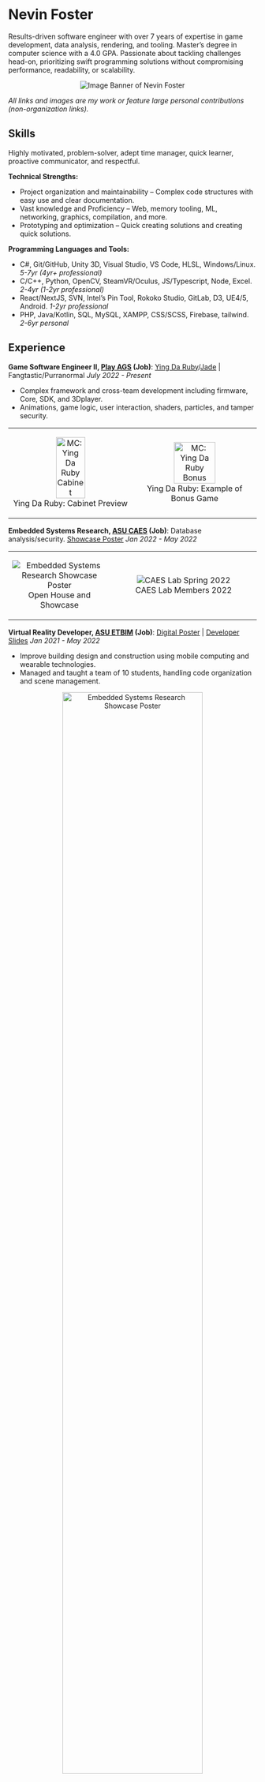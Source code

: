 Nevin Foster
============

Results-driven software engineer with over 7 years of expertise in game development, data analysis, rendering, and tooling. Master’s degree in computer science with a 4.0 GPA. Passionate about tackling challenges head-on, prioritizing swift programming solutions without compromising performance, readability, or scalability.

<p align="center">
  <img src=https://github.com/NevinAF/NevinAF/assets/78281215/c90c7567-d7fe-47b0-b861-18bf5354f795" alt="Image Banner of Nevin Foster" />
</p>


_All links and images are my work or feature large personal contributions (non-organization links)._

## Skills

Highly motivated, problem-solver, adept time manager, quick learner, proactive communicator, and respectful.
 
**Technical Strengths:**
- Project organization and maintainability – Complex code structures with easy use and clear documentation.
- Vast knowledge and Proficiency – Web, memory tooling, ML, networking, graphics, compilation, and more.
- Prototyping and optimization – Quick creating solutions and creating quick solutions.
  
**Programming Languages and Tools:**
- C#, Git/GitHub, Unity 3D, Visual Studio, VS Code, HLSL, Windows/Linux.	_5-7yr (4yr+ professional)_
- C/C++, Python, OpenCV, SteamVR/Oculus, JS/Typescript, Node, Excel.	_2-4yr (1-2yr professional)_
- React/NextJS, SVN, Intel’s Pin Tool, Rokoko Studio, GitLab, D3, UE4/5, Android. 	_1-2yr professional_
- PHP, Java/Kotlin, SQL, MySQL, XAMPP, CSS/SCSS, Firebase, tailwind.	_2-6yr personal_
  
## Experience

**Game Software Engineer II, [Play AGS](https://playags.com/) (Job)**: [Ying Da Ruby](https://playags.com/portfolio/ying-da-ruby/)/[Jade](https://playags.com/portfolio/ying-da-jade/) | Fangtastic/Purranormal 	_July 2022 - Present_
- Complex framework and cross-team development including firmware, Core, SDK, and 3Dplayer.
- Animations, game logic, user interaction, shaders, particles, and tamper security.

<table align="center"><tr><td width="33%">
<p align="center">
  <img src="https://playags.com/wp-content/uploads/2024/01/Ying-Da-Ruby-Money-Charge-Single-Cab-Spectra-UR49_-Left-Face.png" alt="MC: Ying Da Ruby Cabinet" width="50%" />
  <br/>Ying Da Ruby: Cabinet Preview
</p>
</td><td width="33%">
<p align="center">
  <img src="https://github.com/NevinAF/NevinAF/assets/78281215/1d0f5e53-f6b0-41c0-bd35-2d7ae9558ac2" alt="MC: Ying Da Ruby Bonus" width="60%" />
  <br/>Ying Da Ruby: Example of Bonus Game
</p>
</td></tr></table>

**Embedded Systems Research, [ASU CAES](https://stamcenter.asu.edu/caes-lab/) (Job)**: Database analysis/security. [Showcase Poster](https://docs.google.com/presentation/d/17DS6Ll5wR4Ua1XnM5S4XyCkRd5n009YO/edit?usp=sharing&ouid=102130998918044360736&rtpof=true&sd=true)	_Jan 2022 - May 2022_

<table align="center"><tr><td width="35%">
<p align="center">
  <img src="https://github.com/NevinAF/NevinAF/assets/78281215/e7859754-c83f-4acb-a08e-bcdb88e0f1f5" alt="Embedded Systems Research Showcase Poster" />
  <br/>Open House and Showcase
</p>
</td><td width="50%">
<p align="center">
  <img src="https://github.com/NevinAF/NevinAF/assets/78281215/52deff1e-1c17-4ad9-afbe-1a7ec186e0d3" alt="CAES Lab Spring 2022" />
  <br/>CAES Lab Members 2022
</p>
</td></tr></table>

**Virtual Reality Developer, [ASU ETBIM](https://web.archive.org/web/20231228062131/https:/etbimlab.com/) (Job)**: [Digital Poster](https://docs.google.com/presentation/d/182QOt301T9_v2pDrtDr8LNCj9X4CWCwJ/edit?usp=sharing&ouid=102130998918044360736&rtpof=true&sd=true) | [Developer Slides](https://docs.google.com/presentation/d/1GntaptTZvh7coKvKLOK6KFFp43E3P3QXo5_9lmUGLcE/edit?usp=sharing)	_Jan 2021 - May 2022_
- Improve building design and construction using mobile computing and wearable technologies.
- Managed and taught a team of 10 students, handling code organization and scene management.

<p align="center">
  <img src="https://github.com/NevinAF/NevinAF/assets/78281215/6e775cf8-5a13-4f26-b99e-e616dabd08fe" alt="Embedded Systems Research Showcase Poster" width="75%" />
  <br/>Digital Poster
</p>

**VR Developer/Artist, [BardoVR](https://www.bardovr.com/) (paid internship)**: Meditation & Book of Dead. [MVP Release](https://github.com/Versebuilding/StillnessVR/releases) 	_Apr 2021 - Mar 2022_

<p align="center">
  <img src="https://github.com/Versebuilding/StillnessVR/blob/a444e3a5240b3f014c477ef8fd6e1cc6bdf8ae02/Gameplay_Example.gif" alt="Embedded Systems Research Showcase Poster" width="60%" />
  <br/>MVP Final Transition Gameplay
</p>

## Education

**Computer Science master’s at [Arizona State University](https://asuonline.asu.edu/)**: 76 credits, Capped GPA: 4.0. 	 _Dec 2022_

**Computer Science Associates at [Estrella Mountain Community College](https://www.estrellamountain.edu/)**: 64 credits, GPA: 4.0. 	 _May 2020_

**High school Diploma at [Desert Edge](https://www.aguafria.org/dehs)**: 5 on AP AB Calc, BC Calc, Statistics, 4 on AP Physics and more. 	 _May 2018_

<table align="center"><tr><td width="33%">
<p align="center">
  <img src="https://github.com/NevinAF/NevinAF/assets/78281215/61811670-5e84-4c6a-add3-1167f6d2426f" alt="ASU Fulton Logo" />
</p>
</td><td width="33%">
<p align="center">
  <img src="https://github.com/NevinAF/NevinAF/assets/78281215/72c1b7d1-bed1-4e3f-9aaf-cb892d4a7327" alt="EMCC Logo" />
</p>
</td><td width="33%">
<p align="center">
  <img src="https://github.com/NevinAF/NevinAF/assets/78281215/e524ec77-9e0e-4ee9-99c1-ab0fd4e6f164" alt="DEHS Logo" />
</p>
</td></tr></table>

## Projects

**[Board Game Arena](https://boardgamearena.com/)**: Digital adaptations of board games. [BGA Type Safe Template](https://github.com/NevinAF/bga-ts-template) 	_Feb 2024 - Present_

<table align="center"><tr><td width="40%">
<p align="center">
  <img src="https://github.com/NevinAF/bga-ts-template/blob/996f219a722231ebfb87b781ce374fdcc3c36532/docs/typescript/typescript_autofill.gif" alt="Typescript Autofill Demo" />
  <br/>Typescript types autofill demo
</p>
</td><td width="30%">
<p align="center">
  <img src="https://github.com/NevinAF/NevinAF/assets/78281215/cb2046e5-76fd-4c1e-8299-d40206b043ee" alt="BGA TS Reversi Tutorial Preview" />
  <br/>Reversi Type Safe Template Demo
</p>
</td></tr></table>

**Adventures in Breath**: Breath as user input. [Demo Releases](https://github.com/Versebuilding/AiB-App/releases) | [Framework](https://docs.google.com/presentation/d/1DgyVn3C-NJYVlhoHBXkjvRmYYvaiEjpjvubrIIAeMbA/edit?usp=sharing) | [Trailer](https://drive.google.com/file/d/1RECrIq9SDkGhZRiElDvlA-Mt7DfP1vMw) | [Source](https://github.com/NevinAF/BreathLibraryCore) 	_Feb 2021 - July 2023_

<table align="center"><tr><td width="33%">
<p align="center">
  <img src="https://github.com/NevinAF/BreathLibraryCore/blob/65e97dc9cdfc7caaf32c6dff6d85381ff8d7063b/docs/demo_example.gif" alt="Unreal Gameplay Demo Gif" />
  <br/><a href="https://github.com/Versebuilding/AiB-App/releases/tag/v0.0.3-alpha">Unreal Engine Weather System Mechanic</a>
</p>
</td><td width="33%">
<p align="center">
  <img src="https://user-images.githubusercontent.com/78281215/166428452-40beb451-dc17-4a64-8284-620c50d77ba4.png" alt="Webgl Gameplay Demo" />
  <br/><a href="https://github.com/Versebuilding/AiB-App/releases/tag/v0.0.4-alpha">Unity Cross-platform (WebGL/VR/Mobile/PC) Torch Mechanic</a>
</p>
</td></tr><tr><td width="33%">
<p align="center">
  <img src="https://user-images.githubusercontent.com/78281215/165638604-60efcca2-6a94-4a16-8442-eb654545ad29.png" alt="Unity Fireplace Demo Example" />
  <br/><a href="https://github.com/Versebuilding/AiB-App/releases/tag/v0.0.2-alpha">Unity High Fidelity Fireplace Concept</a>
</p>
</td><td width="33%">
<p align="center">
  <img src="https://github.com/Versebuilding/AiB-App/raw/main/Documentation/Images/LocalServerStreamingExample.png" alt="Pixel Streaming Gameplay Demo" />
  <br/><a href="https://github.com/Versebuilding/AiB-App">Unreal Open World Pixel Streaming</a>
</p>
</td></tr></table>

**Aurora Discord Bot**: Multi-purpose discord bot w/ audio rec and weekly stats. [Source](https://github.com/NevinAF/the-verse-bot/)	 _Nov 2021 - July 2023_

<table align="center"><tr><td width="33%">
<p align="center">
  <img src="https://github.com/NevinAF/the-verse-bot/blob/d39fd64756dbf9b9ea43608ac38d1f8b4b2c76c4/personal_info_onboarding.png" alt="Onboarding personal info form" />
  <br/>Onboarding personal info form
</p>
</td><td width="33%">
<p align="center">
  <img src="https://github.com/NevinAF/the-verse-bot/blob/d39fd64756dbf9b9ea43608ac38d1f8b4b2c76c4/docs/weeklyUpdates.png" alt="Weekly Update Example" width="80%" />
  <br/>Weekly Update Example
</p>
</td></tr><tr><td width="33%">
<p align="center">
  <img src="https://github.com/NevinAF/NevinAF/assets/78281215/472f7665-52ee-4f81-a217-73876a8a176c" alt="Recording Finished Example" />
  <br/>Recording Finished Example
</p>
</td><td width="33%">
<p align="center">
  <img src="https://github.com/NevinAF/the-verse-bot/blob/d39fd64756dbf9b9ea43608ac38d1f8b4b2c76c4/docs/role_assign.webp" alt="Role Assign Message" />
  <br/>Role Assign Message
</p>
</td></tr></table>

**Mahjong Calculator App**: [Source](https://github.com/NevinAF/MahjongCalculatorApp)  _Mar 2022 - Mar 2023_

Using detectron2 object segmentation to automatically populate mahjong tiles into a user interface for calculating the winning hands' score.

<table align="center"><tr><td width="33%">
<p align="center">
  <img src="https://github.com/NevinAF/NevinAF/assets/78281215/effa1c29-d4b3-4637-a4ff-184034a6f092" alt="Title Page" />
  <br/>Title Page
</p>
</td><td width="33%">
<p align="center">
  <img src="https://github.com/NevinAF/NevinAF/assets/78281215/adf02590-dc5e-4ece-938f-2f67f7685e2f" alt="Different Input Modes" />
  <br/>Different Input Modes
</p>
</td></tr><tr><td width="33%">
<p align="center">
  <img src="https://github.com/NevinAF/NevinAF/assets/78281215/df54edd0-41f6-40f4-b670-0ae54233ec24" alt="Entry / Adjustments Screen" />
  <br/>Entry / Adjustments Screen
</p>
</td><td width="33%">
<p align="center">
  <img src="https://github.com/NevinAF/NevinAF/assets/78281215/675e57bf-86a5-49d9-89f6-9a83c721a386" alt="Tile Group Input" />
  <br/>Tile Group Input
</p>
</td></tr></table>

**Stillness VR**: VR Meditation and particle simulation experience. [MVP Release](https://github.com/Versebuilding/StillnessVR/releases) | [Webpage](https://www.bardovr.com/)	 _Oct 2021 - Mar 2022_

<table align="center"><tr><td width="33%">
<p align="center">
  <img src="https://github.com/Versebuilding/StillnessVR/blob/f3cde6faf80f16e8473b5beb14a856a2fbe5cf9f/advance_settings.jpg" alt="Pre-game menu snapshot" />
  <br/>Pre-game menu snapshot
</p>
</td><td width="33%">
<p align="center">
  <img src="https://github.com/Versebuilding/StillnessVR/blob/f3cde6faf80f16e8473b5beb14a856a2fbe5cf9f/starting_partiles.jpg" alt="Initial chaos state" />
  <br/>Initial chaos state
</p>
</td></tr><tr><td width="33%">
<p align="center">
  <img src="https://github.com/Versebuilding/StillnessVR/blob/f3cde6faf80f16e8473b5beb14a856a2fbe5cf9f/partiles_forming_objects.jpg" alt="Objects forming in scene" />
  <br/>Objects forming in scene
</p>
</td><td width="33%">
<p align="center">
  <img src="https://github.com/Versebuilding/StillnessVR/blob/f3cde6faf80f16e8473b5beb14a856a2fbe5cf9f/Gameplay_Example.gif" alt="End of gameplay gif" />
  <br/>After meditation result
</p>
</td></tr></table>

**Games for Change, [XR Game Jam](https://itch.io/jam/xr-brain-jam) (Event)**: 4-day team event creating inspiring software. [Itch.io](https://ksinha1224.itch.io/its-your-small-world) 	_June 27th, 2021_

<table align="center"><tr><td width="33%">
<p align="center">
  <img src="https://github.com/NevinAF/NevinAF/assets/78281215/71f0bf47-fe7c-43b0-99e2-196253a13636" alt="its YOUR small world: Main menu image" />
</p>
</td><td width="33%">
<p align="center">
  <img src="https://github.com/NevinAF/NevinAF/assets/78281215/1beb0eab-c239-4054-90f8-e9458780c7b5" alt="its YOUR small world: Gameplay Snapshot" />
</p>
</td></tr></table>

**Towers of Hanoi**: C# animated stacks/queues. [Source](https://github.com/NevinAF/Towers-of-Hanoi) | [Release Build](https://github.com/NevinAF/Towers-of-Hanoi/releases/tag/v1.0) 	 _May 2019_

<table align="center"><tr><td width="33%">
<p align="center">
  <img src="https://github.com/NevinAF/Towers-of-Hanoi/blob/deb193b0f32a4f134c618f4d4f682db131e88a6c/Screenshot%202022-03-20%20110059.png" alt="Towers of Hanoi Example 1" />
</p>
</td><td width="33%">
<p align="center">
  <img src="https://github.com/NevinAF/Towers-of-Hanoi/blob/deb193b0f32a4f134c618f4d4f682db131e88a6c/Screenshot%202022-03-20%20110207.png" alt="Towers of Hanoi Example 2" />
</p>
</td></tr></table>

## Activities and awards

**DIY Fireplace Console**: _Oct 2023 - Nov 2023_

<table align="center"><tr><td width="33%">
<p align="center">
  <img src="https://github.com/NevinAF/NevinAF/assets/78281215/11cfb783-8a39-46ec-a54f-701c9edb11d5" alt="" />
  <br/>
</p>
</td><td width="33%">
<p align="center">
  <img src="https://github.com/NevinAF/NevinAF/assets/78281215/a24ff89a-c54e-40c8-98eb-e3d5772dca46" alt="" />
  <br/>
</p>
</td></tr><tr><td width="33%">
<p align="center">
  <img src="https://github.com/NevinAF/NevinAF/assets/78281215/11e7575d-91a4-4453-9c7e-76a3b3376bdb" alt="" />
  <br/>
</p>
</td><td width="33%">
<p align="center">
  <img src="https://github.com/NevinAF/NevinAF/assets/78281215/72edfd6a-313e-4f05-b3a0-880bf8f4ad24" alt="" />
  <br/>
</p>
</td></tr></table>

**[CIDSE 4+1, ASU](https://scai.engineering.asu.edu/accelerated-masters-in-cs-cse/)**: Accelerated Graduate program, Master’s in CS in 4.5 years.	 _Dec 2020 - Dec 2022_

**[Presidential Scholarship, EMCC](https://www.estrellamountain.edu/academics/honors/presidents-honors-scholarship)**: Highest honors, awarded four times for all semesters. 	_Aug 2018 - May 2020_

**[Marching Band](https://www.aguafria.org/dehs) and [Drum Corp](https://www.dci.org/)**: Percussionist, Freshman of the Year, Section Leader.	 _Aug 2014 - May 2018_

<table align="center"><tr><td width="33%">
<p align="center">
  <img src="https://github.com/NevinAF/NevinAF/assets/78281215/e0a6baee-b130-45c0-8212-d69624c3b590" alt="Blue Saints Drum Corps" />
  <br/>Blue Saints Drum Corps
</p>
</td><td width="33%">
<p align="center">
  <img src="https://github.com/NevinAF/NevinAF/assets/78281215/98b60589-36e3-45ff-93aa-9f7224cff856" alt="Auxiliary percussion for theater" />
  <br/>Auxiliary percussion for theater
</p>
</td></tr><tr><td width="33%">
 <p align="center">
  <img src="https://github.com/NevinAF/NevinAF/assets/78281215/80e9cab6-64fa-4656-9fea-2643c3e704fa" alt="Conducting for the DEHS Choir" />
  <br/>Conducting for the DEHS Choir
</p>
</td><td width="33%">
<p align="center">
  <img src="https://github.com/NevinAF/NevinAF/assets/78281215/ac5c9971-9716-4814-8e62-5e87af1cc800" alt="WGI: Indoor Marching Band" />
  <br/>WGI: Indoor Marching Band
</p>

</td></tr></table>
